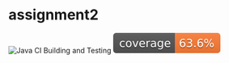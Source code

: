 # assignment2 
![Java CI Building and Testing](https://github.com/alecava41/assignment2/actions/workflows/build.yml/badge.svg)
[![Coverage](.github/badges/jacoco.svg)](https://github.com/alecava41/assignment2/actions/workflows/build.yml)
